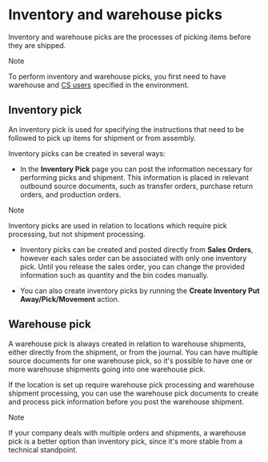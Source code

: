 # Inventory and warehouse picks

Inventory and warehouse picks are the processes of picking items before they are shipped.

> [!Note]
> To perform inventory and warehouse picks, you first need to have warehouse and [CS users](../howto/set-up-cs-users.md) specified in the environment.

## Inventory pick

An inventory pick is used for specifying the instructions that need to be followed to pick up items for shipment or from assembly. 

Inventory picks can be created in several ways:

- In the **Inventory Pick** page you can post the information necessary for performing picks and shipment. This information is placed in relevant outbound source documents, such as transfer orders, purchase return orders, and production orders.

> [!Note]
> Inventory picks are used in relation to locations which require pick processing, but not shipment processing.

- Inventory picks can be created and posted directly from **Sales Orders**, however each sales order can be associated with only one inventory pick. Until you release the sales order, you can change the provided information such as quantity and the bin codes manually. 

- You can also create inventory picks by running the **Create Inventory Put Away/Pick/Movement** action.

## Warehouse pick

A warehouse pick is always created in relation to warehouse shipments, either directly from the shipment, or from the journal. You can have multiple source documents for one warehouse pick, so it's possible to have one or more warehouse shipments going into one warehouse pick. 

If the location is set up require warehouse pick processing and warehouse shipment processing, you can use the warehouse pick documents to create and process pick information before you post the warehouse shipment. 

> [!Note]
> If your company deals with multiple orders and shipments, a warehouse pick is a better option than inventory pick, since it's more stable from a technical standpoint.

